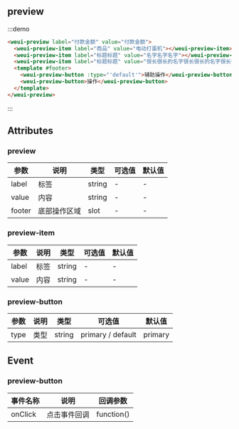 ## preview

:::demo

```html
<weui-preview label="付款金额" value="付款金额">
  <weui-preview-item label="商品" value="电动打蛋机"></weui-preview-item>
  <weui-preview-item label="标题标题" value="名字名字名字"></weui-preview-item>
  <weui-preview-item label="标题标题" value="很长很长的名字很长很长的名字很长很长的名字很长很长的名字很长很长的名字"></weui-preview-item>
  <template #footer>
    <weui-preview-button :type="'default'">辅助操作</weui-preview-button>
    <weui-preview-button>操作</weui-preview-button>
  </template>
</weui-preview>
```
:::

## Attributes

### preview

| 参数   | 说明         | 类型   | 可选值 | 默认值 |
| ------ | ------------ | ------ | ------ | ------ |
| label  | 标签         | string | -      | -      |
| value  | 内容         | string | -      | -      |
| footer | 底部操作区域 | slot   | -      | -      |

### preview-item

| 参数  | 说明 | 类型   | 可选值 | 默认值 |
| ----- | ---- | ------ | ------ | ------ |
| label | 标签 | string | -      | -      |
| value | 内容 | string | -      | -      |

### preview-button

| 参数 | 说明 | 类型   | 可选值            | 默认值  |
| ---- | ---- | ------ | ----------------- | ------- |
| type | 类型 | string | primary / default | primary |

## Event

### preview-button

| 事件名称 | 说明         | 回调参数   |
| -------- | ------------ | ---------- |
| onClick  | 点击事件回调 | function() |
